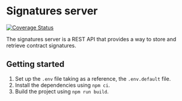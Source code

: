 # Signatures server

[![Coverage Status](https://coveralls.io/repos/github/decentraland/signatures-server/badge.svg?branch=main)](https://coveralls.io/github/decentraland/signatures-server?branch=main)

The signatures server is a REST API that provides a way to store and retrieve contract signatures.

## Getting started

1. Set up the `.env` file taking as a reference, the `.env.default` file.
2. Install the dependencies using `npm ci`.
3. Build the project using `npm run build`.

